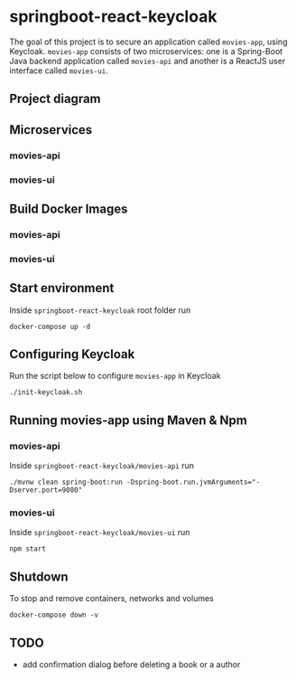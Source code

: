 # springboot-react-keycloak

The goal of this project is to secure an application called `movies-app`, using Keycloak. `movies-app` consists of two microservices: one is a Spring-Boot Java backend application called `movies-api` and another is a ReactJS user interface called `movies-ui`.

## Project diagram

## Microservices

### movies-api

### movies-ui

## Build Docker Images

### movies-api

### movies-ui

## Start environment

Inside `springboot-react-keycloak` root folder run
```
docker-compose up -d
```

## Configuring Keycloak

Run the script below to configure `movies-app` in Keycloak
```
./init-keycloak.sh
```

## Running movies-app using Maven & Npm

### movies-api

Inside `springboot-react-keycloak/movies-api` run
```
./mvnw clean spring-boot:run -Dspring-boot.run.jvmArguments="-Dserver.port=9080"
```

### movies-ui

Inside `springboot-react-keycloak/movies-ui` run
```
npm start
```

## Shutdown
To stop and remove containers, networks and volumes
```
docker-compose down -v
```

## TODO

- add confirmation dialog before deleting a book or a author
